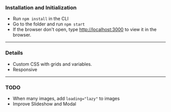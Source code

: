 ### Installation and Initialization
* Run `npm install` in the CLI
* Go to the folder and run `npm start`
* If the browser don't open, type [http://localhost:3000](http://localhost:3000) to view it in the browser.

---

### Details
* Custom CSS with grids and variables.
* Responsive

---

### TODO
* When many images, add `loading="lazy"` to images
* Improve Slideshow and Modal
